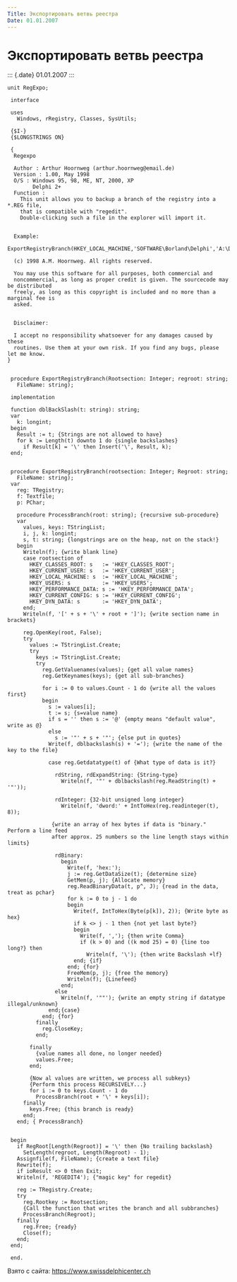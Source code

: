 ```yaml
---
Title: Экспортировать ветвь реестра
Date: 01.01.2007
---
```


Экспортировать ветвь реестра
============================

::: {.date}
01.01.2007
:::

    unit RegExpo;
     
     interface
     
     uses
       Windows, rRegistry, Classes, SysUtils;
     
     {$I-}
     {$LONGSTRINGS ON}
     
     { 
      Regexpo 
     
      Author : Arthur Hoornweg (arthur.hoornweg@email.de) 
      Version : 1.00, May 1998 
      O/S : Windows 95, 98, ME, NT, 2000, XP 
            Delphi 2+ 
      Function : 
        This unit allows you to backup a branch of the registry into a *.REG file, 
        that is compatible with "regedit". 
        Double-clicking such a file in the explorer will import it. 
     
     
      Example: 
        ExportRegistryBranch(HKEY_LOCAL_MACHINE,'SOFTWARE\Borland\Delphi','A:\DELPHI.REG') 
     
      (c) 1998 A.M. Hoornweg. All rights reserved. 
     
      You may use this software for all purposes, both commercial and 
      noncommercial, as long as proper credit is given. The sourcecode may be distributed 
      freely, as long as this copyright is included and no more than a marginal fee is 
      asked. 
     
     
      Disclaimer: 
     
      I accept no responsibility whatsoever for any damages caused by these 
      routines. Use them at your own risk. If you find any bugs, please let me know. 
    }
     
     
     procedure ExportRegistryBranch(Rootsection: Integer; regroot: string;
       FileName: string);
     
     implementation
     
     function dblBackSlash(t: string): string;
     var
       k: longint;
     begin
       Result := t; {Strings are not allowed to have}
       for k := Length(t) downto 1 do {single backslashes}
         if Result[k] = '\' then Insert('\', Result, k);
     end;
     
     
     procedure ExportRegistryBranch(rootsection: Integer; Regroot: string;
       FileName: string);
     var
       reg: TRegistry;
       f: Textfile;
       p: PChar;
     
       procedure ProcessBranch(root: string); {recursive sub-procedure}
       var
         values, keys: TStringList;
         i, j, k: longint;
         s, t: string; {longstrings are on the heap, not on the stack!}
       begin
         Writeln(f); {write blank line}
         case rootsection of
           HKEY_CLASSES_ROOT: s   := 'HKEY_CLASSES_ROOT';
           HKEY_CURRENT_USER: s   := 'HKEY_CURRENT_USER';
           HKEY_LOCAL_MACHINE: s  := 'HKEY_LOCAL_MACHINE';
           HKEY_USERS: s          := 'HKEY_USERS';
           HKEY_PERFORMANCE_DATA: s := 'HKEY_PERFORMANCE_DATA';
           HKEY_CURRENT_CONFIG: s := 'HKEY_CURRENT_CONFIG';
           HKEY_DYN_DATA: s       := 'HKEY_DYN_DATA';
         end;
         Writeln(f, '[' + s + '\' + root + ']'); {write section name in brackets}
     
         reg.OpenKey(root, False);
         try
           values := TStringList.Create;
           try
             keys := TStringList.Create;
             try
               reg.GetValuenames(values); {get all value names}
               reg.GetKeynames(keys); {get all sub-branches}
     
               for i := 0 to values.Count - 1 do {write all the values first}
               begin
                 s := values[i];
                 t := s; {s=value name}
                 if s = '' then s := '@' {empty means "default value", write as @}
                 else
                   s := '"' + s + '"'; {else put in quotes}
                 Write(f, dblbackslash(s) + '='); {write the name of the key to the file}
     
                 case reg.Getdatatype(t) of {What type of data is it?}
     
                   rdString, rdExpandString: {String-type}
                     Writeln(f, '"' + dblbackslash(reg.ReadString(t) + '"'));
     
                   rdInteger: {32-bit unsigned long integer}
                     Writeln(f, 'dword:' + IntToHex(reg.readinteger(t), 8));
     
                  {write an array of hex bytes if data is "binary." Perform a line feed 
                  after approx. 25 numbers so the line length stays within limits}
     
                   rdBinary:
                     begin
                       Write(f, 'hex:');
                       j := reg.GetDataSize(t); {determine size}
                       GetMem(p, j); {Allocate memory}
                       reg.ReadBinaryData(t, p^, J); {read in the data, treat as pchar}
                       for k := 0 to j - 1 do
                       begin
                         Write(f, IntToHex(Byte(p[k]), 2)); {Write byte as hex}
                         if k <> j - 1 then {not yet last byte?}
                         begin
                           Write(f, ','); {then write Comma}
                           if (k > 0) and ((k mod 25) = 0) {line too long?} then
                             Writeln(f, '\'); {then write Backslash +lf}
                         end; {if}
                       end; {for}
                       FreeMem(p, j); {free the memory}
                       Writeln(f); {Linefeed}
                     end;
                   else
                     Writeln(f, '""'); {write an empty string if datatype illegal/unknown}
                 end;{case}
               end; {for}
             finally
               reg.CloseKey;
             end;
     
           finally
             {value names all done, no longer needed}
             values.Free;
           end;
     
           {Now al values are written, we process all subkeys}
           {Perform this process RECURSIVELY...}
           for i := 0 to keys.Count - 1 do
             ProcessBranch(root + '\' + keys[i]);
         finally
           keys.Free; {this branch is ready}
         end;
       end; { ProcessBranch}
     
     
     begin
       if RegRoot[Length(Regroot)] = '\' then {No trailing backslash}
         SetLength(regroot, Length(Regroot) - 1);
       Assignfile(f, FileName); {create a text file}
       Rewrite(f);
       if ioResult <> 0 then Exit;
       Writeln(f, 'REGEDIT4'); {"magic key" for regedit}
     
       reg := TRegistry.Create;
       try
         reg.Rootkey := Rootsection;
         {Call the function that writes the branch and all subbranches}
         ProcessBranch(Regroot);
       finally
         reg.Free; {ready}
         Close(f);
       end;
     end;
     
     end.

Взято с сайта: <https://www.swissdelphicenter.ch>
